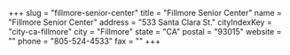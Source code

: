 +++
slug = "fillmore-senior-center"
title = "Fillmore Senior Center"
name = "Fillmore Senior Center"
address = "533 Santa Clara St."
cityIndexKey = "city-ca-fillmore"
city = "Fillmore"
state = "CA"
postal = "93015"
website = ""
phone = "805-524-4533"
fax = ""
+++
